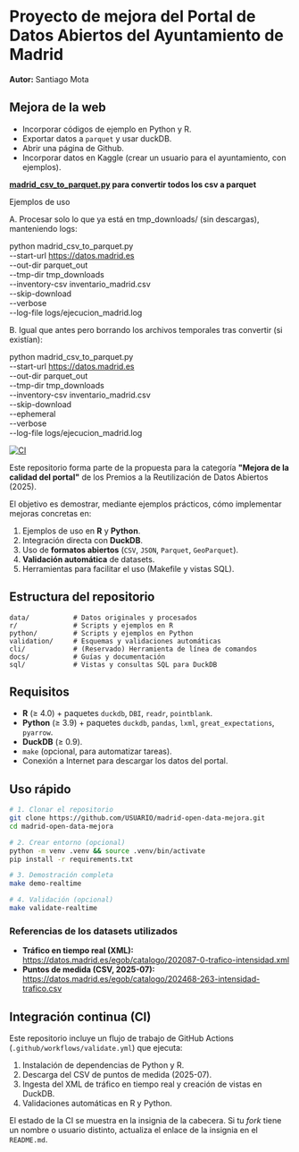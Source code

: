 # Proyecto de mejora del Portal de Datos Abiertos del Ayuntamiento de Madrid

**Autor:** Santiago Mota


## Mejora de la web

- Incorporar códigos de ejemplo en Python y R.
- Exportar datos a `parquet` y usar duckDB.
- Abrir una página de Github.
- Incorporar datos en Kaggle (crear un usuario para el ayuntamiento, con ejemplos).

**[madrid_csv_to_parquet.py](https://github.com/santiagomota/madrid-open-data-mejora/blob/main/python/madrid_csv_to_parquet.py) para convertir todos los csv a parquet**

Ejemplos de uso

A. Procesar solo lo que ya está en tmp_downloads/ (sin descargas), manteniendo logs:

python madrid_csv_to_parquet.py \
  --start-url https://datos.madrid.es \
  --out-dir parquet_out \
  --tmp-dir tmp_downloads \
  --inventory-csv inventario_madrid.csv \
  --skip-download \
  --verbose \
  --log-file logs/ejecucion_madrid.log

B. Igual que antes pero borrando los archivos temporales tras convertir (si existían):

python madrid_csv_to_parquet.py \
  --start-url https://datos.madrid.es \
  --out-dir parquet_out \
  --tmp-dir tmp_downloads \
  --inventory-csv inventario_madrid.csv \
  --skip-download \
  --ephemeral \
  --verbose \
  --log-file logs/ejecucion_madrid.log


[![CI](https://github.com/santiagomota/madrid-open-data-mejora/actions/workflows/validate.yml/badge.svg)](https://github.com/santiagomota/madrid-open-data-mejora/actions/workflows/validate.yml)

Este repositorio forma parte de la propuesta para la categoría **"Mejora de la calidad del portal"** de los Premios a la Reutilización de Datos Abiertos (2025).

El objetivo es demostrar, mediante ejemplos prácticos, cómo implementar mejoras concretas en:
1. Ejemplos de uso en **R** y **Python**.
2. Integración directa con **DuckDB**.
3. Uso de **formatos abiertos** (`CSV`, `JSON`, `Parquet`, `GeoParquet`).
4. **Validación automática** de datasets.
5. Herramientas para facilitar el uso (Makefile y vistas SQL).


## Estructura del repositorio

```
data/           # Datos originales y procesados
r/              # Scripts y ejemplos en R
python/         # Scripts y ejemplos en Python
validation/     # Esquemas y validaciones automáticas
cli/            # (Reservado) Herramienta de línea de comandos
docs/           # Guías y documentación
sql/            # Vistas y consultas SQL para DuckDB
```

## Requisitos

- **R** (≥ 4.0) + paquetes `duckdb`, `DBI`, `readr`, `pointblank`.
- **Python** (≥ 3.9) + paquetes `duckdb`, `pandas`, `lxml`, `great_expectations`, `pyarrow`.
- **DuckDB** (≥ 0.9).
- `make` (opcional, para automatizar tareas).
- Conexión a Internet para descargar los datos del portal.


## Uso rápido

```bash
# 1. Clonar el repositorio
git clone https://github.com/USUARIO/madrid-open-data-mejora.git
cd madrid-open-data-mejora

# 2. Crear entorno (opcional)
python -m venv .venv && source .venv/bin/activate
pip install -r requirements.txt

# 3. Demostración completa
make demo-realtime

# 4. Validación (opcional)
make validate-realtime
```


### Referencias de los datasets utilizados

- **Tráfico en tiempo real (XML):** https://datos.madrid.es/egob/catalogo/202087-0-trafico-intensidad.xml
- **Puntos de medida (CSV, 2025-07):** https://datos.madrid.es/egob/catalogo/202468-263-intensidad-trafico.csv


## Integración continua (CI)

Este repositorio incluye un flujo de trabajo de GitHub Actions (`.github/workflows/validate.yml`) que ejecuta:

1. Instalación de dependencias de Python y R.
2. Descarga del CSV de puntos de medida (2025-07).
3. Ingesta del XML de tráfico en tiempo real y creación de vistas en DuckDB.
4. Validaciones automáticas en R y Python.

El estado de la CI se muestra en la insignia de la cabecera. Si tu *fork* tiene un nombre o usuario distinto, actualiza el enlace de la insignia en el `README.md`.
